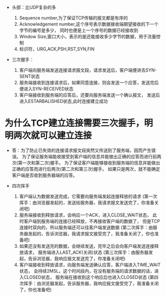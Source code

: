 - 头部：比UDP复杂的多
    1. Sequence number,为了保证TCP传输的报文都是有序的
    2. Acknowledgement number,这个序号表示数据接收端期望接收的下一个字节的编号是多少，
    同时也便是上一个序号的数据已经接收到
    3. Window Size,窗口大小，表示的是还能接收多少字节的数据，用于流量控制
    4. 标识符，URG,ACK,PSH,RST,SYN,FIN

- 三次握手：
    1. 客户端向服务端发送连接请求报文段，请求发送后，客户端便进去SYN-SENT状态
    2. 服务端接收到连接请求后，如果同意连接，则会发送一个应答，发送完后便进入SYN-RECEIVED状态
    3. 客户端接收到服务端的应答后，还要向服务端发送一个确认报文，
    发送后进入ESTARBALISHED状态,此时连接建立成功

# 为什么TCP建立连接需要三次握手，明明两次就可以建立连接
- 答：为了防止已失效的连接请求报文段突然又传送到了服务端，因而产生错误。
为了保证服务端能收接受到客户端的信息并能做出正确的应答而进行前两次(第一次和第二次)握手。
为了保证客户端能够接收到服务端的信息并能做出正确的应答而进行后两次(第二次和第三次)握手。
如果只是两次，就不能确定客户端是否收到服务器端的应答。


- 四次挥手
    1. 客户端认为数据发送完成，它需要向服务端发起连接释放的请求
    (第一次挥手：由浏览器发起的，发送给服务器，我请求报文发送完了，你准备关闭吧)
    2. 服务端接收到释放请求，会响应一个ACK，进入CLOSE_WAIT状态，
    此时客户端到服务端的连接已经释放，不再接收客户端的数据了，
    但是TCP连接时双向的，所以服务端还可以往客户端发送数据
    (第二次挥手：由服务器发起的，告诉浏览器，我请求报文接受完了，我准备关闭了，你也准备吧)
    3. 如果还没有发送完的数据，会继续发送，完毕之后会向客户端发送连接释放请求，
    服务端进入LAST_ACK(关闭)状态
    (第三次挥手：由服务器发起，告诉浏览器，我响应报文发送完了，你准备关闭吧)
    4. 客户端接收到释放请求，向服务端发送确认应答，客户端进入TIME_WAIT状态，
    会持续2MSL，这个时间段内，在没有服务端的请求数据的话，进入CLOSED状态，
    服务端在接收到这个响应后也进入CLOSED状态
    (第四次挥手：由浏览器发起，告诉服务器，我响应报文接受完了，我准备关闭了，你也准备吧)
    